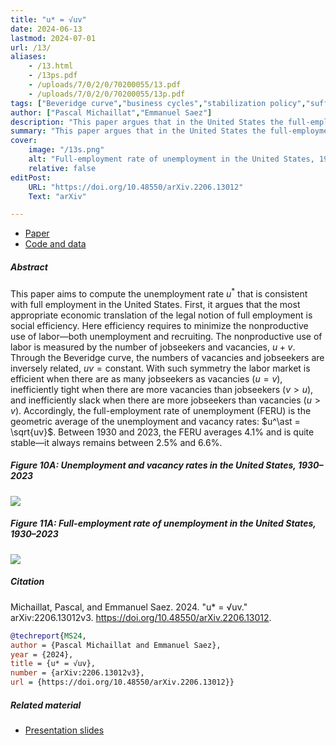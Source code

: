 ```yaml
---
title: "u* = √uv" 
date: 2024-06-13
lastmod: 2024-07-01
url: /13/
aliases:
    - /13.html
    - /13ps.pdf
    - /uploads/7/0/2/0/70200055/13.pdf
    - /uploads/7/0/2/0/70200055/13p.pdf
tags: ["Beveridge curve","business cycles","stabilization policy","sufficient statistics","unemployment","vacancies","unemployment gap","full employment","monetary policy","welfare analysis","inefficiency"]
author: ["Pascal Michaillat","Emmanuel Saez"]
description: "This paper argues that in the United States the full-employment rate of unemployment (FERU) is the geometric average of the unemployment and vacancy rates." 
summary: "This paper argues that in the United States the full-employment rate of unemployment (FERU) is the geometric average of the unemployment and vacancy rates. Between 1930 and 2023, the FERU averages 4.1% and is very stable."
cover:
    image: "/13s.png"
    alt: "Full-employment rate of unemployment in the United States, 1930–2023"
    relative: false
editPost:
    URL: "https://doi.org/10.48550/arXiv.2206.13012"
    Text: "arXiv"

---
```


<div class="thinline"></div>

+ [Paper](/13.pdf)
+ [Code and data](https://github.com/pmichaillat/u-star)

<div class="thinline"></div>

##### Abstract

This paper aims to compute the unemployment rate $u^\ast$ that is consistent with full employment in the United States. First, it argues that the most appropriate economic translation of the legal notion of full employment is social efficiency. Here efficiency requires to minimize the nonproductive use of labor—both unemployment and recruiting. The nonproductive use of labor is measured by the number of jobseekers and vacancies, $u + v$. Through the Beveridge curve, the numbers of vacancies and jobseekers are inversely related, $uv = \text{constant}$. With such symmetry the labor market is efficient when there are as many jobseekers as vacancies ($u = v$), inefficiently tight when there are more vacancies than jobseekers ($v > u$), and inefficiently slack when there are more jobseekers than vacancies ($u > v$). Accordingly, the full-employment rate of unemployment (FERU) is the geometric average of the unemployment and vacancy rates: $u^\ast = \sqrt{uv}$. Between 1930 and 2023, the FERU averages 4.1% and is quite stable—it always remains between 2.5% and 6.6%.

<div class="thinline"></div>

##### Figure 10A:  Unemployment and vacancy rates in the United States, 1930–2023

![](/13a.png)

##### Figure 11A:  Full-employment rate of unemployment in the United States, 1930–2023

![](/13b.png)

<div class="thinline"></div>

##### Citation

Michaillat, Pascal, and Emmanuel Saez. 2024. "u* = √uv." arXiv:2206.13012v3. https://doi.org/10.48550/arXiv.2206.13012.

```BibTeX
@techreport{MS24,
author = {Pascal Michaillat and Emmanuel Saez},
year = {2024},
title = {u* = √uv},
number = {arXiv:2206.13012v3},
url = {https://doi.org/10.48550/arXiv.2206.13012}}
```

<div class="thinline"></div>

##### Related material

+ [Presentation slides](/13p.pdf)